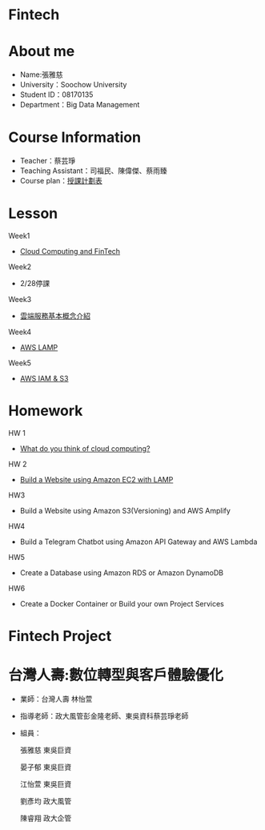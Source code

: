 # Fintech
# About me
* Name:張雅慈
* University：Soochow University
* Student ID：08170135
* Department：Big Data Management

# Course Information
* Teacher：蔡芸琤 
* Teaching Assistant：司福民、陳偉傑、蔡雨臻
* Course plan：[授課計劃表](http://doc.sys.scu.edu.tw/teachplanHtml/1092/1092BDM21301.html)

# Lesson
Week1
* [Cloud Computing and FinTech](https://docs.google.com/presentation/d/e/2PACX-1vQQ4-146uvQCZn9VjZKTZM2P_svSrkrzvVN2dlKmXVK3IlqYWTTmBfaG1unOBZ65gOuVyac4c__RIj2/pub?start=false&loop=false&delayms=3000&fbclid=IwAR3B47fq5aXUh_oa6KUf2rF3MyEMeNgh7AU6a_uF2i1gYdL40TOSx06EHtM&slide=id.gbde736d55e_0_107)

Week2
* 2/28停課

Week3
* [雲端服務基本概念介紹](https://drive.google.com/file/d/1UYbm03ehUAsKlICvyp1P4I0PZ_g8vlCv/view)

Week4
* [AWS LAMP](https://drive.google.com/file/d/1ysolgVFlpZTMhIPXL7sbdnSzjG5XUicN/view)

Week5
* [AWS IAM & S3](https://drive.google.com/file/d/1zTAF-32yebhsIAqjfyM30cjMKl9lvbf-/view)

# Homework
HW 1
* [What do you think of cloud computing?](https://github.com/zyaci/Fintech/tree/main/HW1)

HW 2
* [Build a Website using Amazon EC2 with LAMP](https://youtu.be/KUzMuf6NqfM)

HW3
* Build a Website using Amazon S3(Versioning) and AWS Amplify

HW4
* Build a Telegram Chatbot using Amazon API Gateway and AWS Lambda

HW5
* Create a Database using Amazon RDS or Amazon DynamoDB

HW6
* Create a Docker Container or Build your own Project Services

# Fintech Project
# 台灣人壽:數位轉型與客戶體驗優化

* 業師：台灣人壽 林怡萱
* 指導老師：政大風管彭金隆老師、東吳資科蔡芸琤老師
* 組員：

    張雅慈 東吳巨資

    晏子郁 東吳巨資

    江怡萱 東吳巨資

    劉彥均 政大風管

    陳睿翔 政大企管

